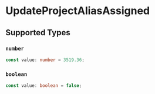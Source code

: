 # UpdateProjectAliasAssigned


## Supported Types

### `number`

```typescript
const value: number = 3519.36;
```

### `boolean`

```typescript
const value: boolean = false;
```

